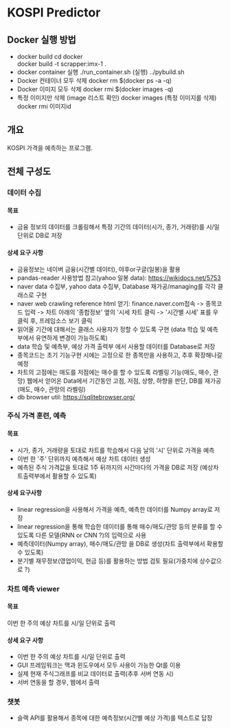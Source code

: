 # KOSPI Predictor

## Docker 실행 방법
- docker build
cd docker  
docker build -t scrapper:imx-1 .  
- docker container 실행
./run_container.sh
(실행)
../pybuild.sh
 - Docker 컨테이너 모두 삭제
 docker rm $(docker ps -a -q)
 - Docker 이미지 모두 삭제
 docker rmi $(docker images -q)
 - 특정 이미지만 삭제
 (image 리스트 확인)
 docker images
 (특정 이미지를 삭제)
 docker rmi 이미지id

## 개요
KOSPI 가격을 예측하는 프로그램.


## 전체 구성도
 ### 데이터 수집
 #### 목표
  - 금융 정보의 데이터를 크롤링해서 특정 기간의 데이터(시가, 종가, 거래량)를  시/일 단위로 DB로 저장
 #### 상세 요구 사항
  - 금융정보는 네이버 금융(시간별 데이터), 야후or구글(일봉)을 활용
  - pandas-reader 사용방법 참고(yahoo 일봉 data): https://wikidocs.net/5753
  - naver data 수집부, yahoo data 수집부, Database 재가공/managing를 각각 클래스로 구현
  - naver web crawling reference html 얻기: finance.naver.com접속 -> 종목코드 입력 -> 차트 아래의 '종합정보' 옆의 '시세 차트 클릭 -> '시간별 시세' 표를 우클릭 후, 프레임소스 보기 클릭
  - 읽어올 기간에 대해서는 클래스 사용자가 정할 수 있도록 구현 (data 학습 및 예측부에서 유연하게 변경이 가능하도록)
  - data 학습 및 예측부, 예상 가격 출력부 에서 사용할 데이터를 Database로 저장
  - 종목코드는 초기 기능구현 시에는 고정으로 한 종목만을 사용하고, 추후 확장해나갈 예정
  - 차트의 고점에는 매도를 저점에는 매수를 할 수 있도록 라벨링 기능(매도, 매수, 관망)
    웹에서 얻어온 Data에서 기간동안 고점, 저점, 상향, 하향을 판단,
    DB를 재가공(매도, 매수, 관망의 라벨링)
  - db browser util: https://sqlitebrowser.org/
  
 ### 주식 가격 훈련, 예측
 #### 목표
  - 시가, 종가, 거래량을 토대로 차트를 학습해서 다음 날의 '시' 단위로 가격을 예측
  - 이번 한 '주' 단위까지 예측해서 예상 차트 데이터 생성
  - 예측된 주식 가격값을 토대로 1주 뒤까지의 시간마다의 가격을 DB로 저장 (예상차트출력부에서 활용할 수 있도록)
 #### 상세 요구사항
  - linear regression을 사용해서 가격을 예측, 예측한 데이터를 Numpy array로 저장
  - linear regression을 통해 학습한 데이터를 통해 매수/매도/관망 등의 분류를 할 수 있도록 다른 모델(RNN or CNN ?)의 입력으로 사용
  - 예측데이터(Numpy array), 매수/매도/관망 을 DB로 생성(차트 출력부에서 확용할 수 있도록)
  - 분기별 재무정보(영업이익, 현금 등)를 활용하는 방법 검토 필요(가중치에 상수값으로 ?)
  
  
 ### 차트 예측 viewer
 #### 목표
 이번 한 주의 예상 차트를 시/일 단위로 출력
 #### 상세 요구 사항
 - 이번 한 주의 예상 차트를 시/일 단위로 출력
 - GUI 프레임워크는 맥과 윈도우에서 모두 사용이 가능한 Qt를 이용
 - 실제 현재 주식그래프를 비교 데이터로 출력(추후 서버 연동 시)
 - 서버 연동을 할 경우, 웹에서 출력
  

 ### 챗봇
 - 슬랙 API를 활용해서 종목에 대한 예측정보(시간별 예상 가격)를 텍스트로 답장
